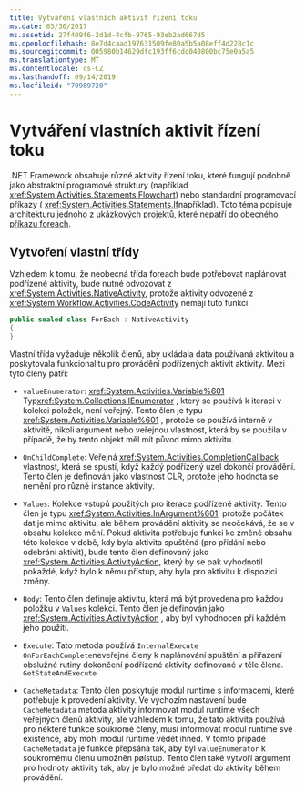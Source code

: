 ```yaml
---
title: Vytváření vlastních aktivit řízení toku
ms.date: 03/30/2017
ms.assetid: 27f409f6-2d1d-4cfb-9765-93eb2ad667d5
ms.openlocfilehash: 8e7d4caad197631509fe80a5b5a08eff4d228c1c
ms.sourcegitcommit: 005980b14629dfc193ff6cdc040800bc75e0a5a5
ms.translationtype: MT
ms.contentlocale: cs-CZ
ms.lasthandoff: 09/14/2019
ms.locfileid: "70989720"
---
```

# <a name="creating-custom-flow-control-activities"></a>Vytváření vlastních aktivit řízení toku
.NET Framework obsahuje různé aktivity řízení toku, které fungují podobně jako abstraktní programové struktury (například <xref:System.Activities.Statements.Flowchart>) nebo standardní programovací příkazy ( <xref:System.Activities.Statements.If>například). Toto téma popisuje architekturu jednoho z ukázkových projektů, [které nepatří do obecného příkazu foreach](./samples/non-generic-foreach.md).  
  
## <a name="creating-the-custom-class"></a>Vytvoření vlastní třídy  
 Vzhledem k tomu, že neobecná třída foreach bude potřebovat naplánovat podřízené aktivity, bude nutné odvozovat z <xref:System.Activities.NativeActivity>, protože aktivity odvozené z <xref:System.Workflow.Activities.CodeActivity> nemají tuto funkci.  
  
```csharp  
public sealed class ForEach : NativeActivity  
{
}
```  
  
 Vlastní třída vyžaduje několik členů, aby ukládala data používaná aktivitou a poskytovala funkcionalitu pro provádění podřízených aktivit aktivity. Mezi tyto členy patří:  
  
- `valueEnumerator`: <xref:System.Activities.Variable%601> Typ<xref:System.Collections.IEnumerator> , který se používá k iteraci v kolekci položek, není veřejný. Tento člen je typu <xref:System.Activities.Variable%601> , protože se používá interně v aktivitě, nikoli argument nebo veřejnou vlastnost, která by se použila v případě, že by tento objekt měl mít původ mimo aktivitu.  
  
- `OnChildComplete`: Veřejná <xref:System.Activities.CompletionCallback> vlastnost, která se spustí, když každý podřízený uzel dokončí provádění. Tento člen je definován jako vlastnost CLR, protože jeho hodnota se nemění pro různé instance aktivity.  
  
- `Values`: Kolekce vstupů použitých pro iterace podřízené aktivity. Tento člen je typu <xref:System.Activities.InArgument%601>, protože počátek dat je mimo aktivitu, ale během provádění aktivity se neočekává, že se v obsahu kolekce mění. Pokud aktivita potřebuje funkci ke změně obsahu této kolekce v době, kdy byla aktivita spuštěná (pro přidání nebo odebrání aktivit), bude tento člen definovaný jako <xref:System.Activities.ActivityAction>, který by se pak vyhodnotil pokaždé, když bylo k němu přístup, aby byla pro aktivitu k dispozici změny.  
  
- `Body`: Tento člen definuje aktivitu, která má být provedena pro každou položku v `Values` kolekci. Tento člen je definován jako <xref:System.Activities.ActivityAction> , aby byl vyhodnocen při každém jeho použití.  
  
- `Execute`: Tato metoda používá `InternalExecute` `OnForEachComplete`neveřejné členy k naplánování spuštění a přiřazení obslužné rutiny dokončení podřízené aktivity definované v těle člena. `GetStateAndExecute`  
  
- `CacheMetadata`: Tento člen poskytuje modul runtime s informacemi, které potřebuje k provedení aktivity. Ve výchozím nastavení bude `CacheMetadata` metoda aktivity informovat modul runtime všech veřejných členů aktivity, ale vzhledem k tomu, že tato aktivita používá pro některé funkce soukromé členy, musí informovat modul runtime své existence, aby mohl modul runtime vědět ihned. V tomto případě `CacheMetadata` je funkce přepsána tak, aby byl `valueEnumerator` k soukromému členu umožněn pøístup. Tento člen také vytvoří argument pro hodnoty aktivity tak, aby je bylo možné předat do aktivity během provádění.
